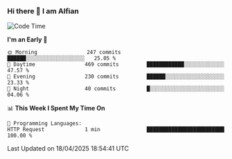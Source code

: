 ### Hi there 👋 I am Alfian

<!--START_SECTION:waka-->
![Code Time](http://img.shields.io/badge/Code%20Time-658%20hrs%209%20mins-blue)

**I'm an Early 🐤** 

```text
🌞 Morning                247 commits         ██████░░░░░░░░░░░░░░░░░░░   25.05 % 
🌆 Daytime                469 commits         ████████████░░░░░░░░░░░░░   47.57 % 
🌃 Evening                230 commits         ██████░░░░░░░░░░░░░░░░░░░   23.33 % 
🌙 Night                  40 commits          █░░░░░░░░░░░░░░░░░░░░░░░░   04.06 % 
```


📊 **This Week I Spent My Time On** 

```text
💬 Programming Languages: 
HTTP Request             1 min               █████████████████████████   100.00 % 
```


 Last Updated on 18/04/2025 18:54:41 UTC
<!--END_SECTION:waka-->
